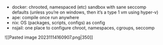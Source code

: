 - docker: chrooted, namespaced (etc) sandbox with sane seccomp defaults (unless you’re on windows, then it’s a type 1 vm using hyper-v)
- ape: compile once run anywhere
- nix: OS (packages, scripts, configs) as config
- nsjail: one place to configure chroot, namespaces, cgroups, seccomp

![[Pasted image 20231114160907.png|350]]